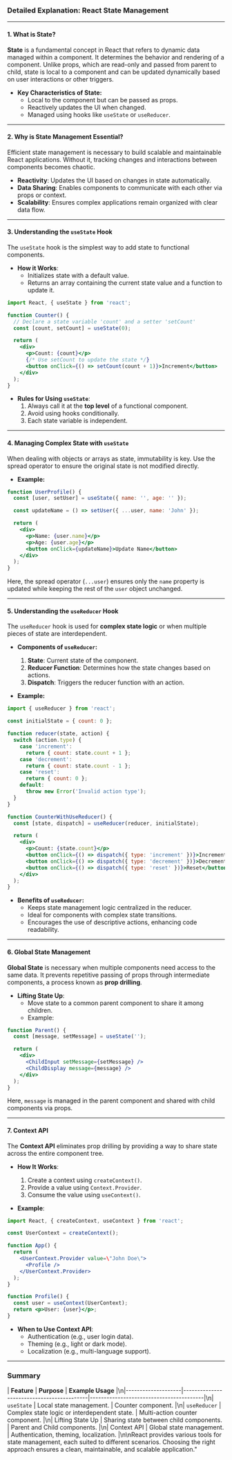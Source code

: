 ### Detailed Explanation: React State Management

---

#### **1. What is State?**

**State** is a fundamental concept in React that refers to dynamic data managed within a component. It determines the behavior and rendering of a component. Unlike props, which are read-only and passed from parent to child, state is local to a component and can be updated dynamically based on user interactions or other triggers.

- **Key Characteristics of State:**
  - Local to the component but can be passed as props.
  - Reactively updates the UI when changed.
  - Managed using hooks like `useState` or `useReducer`.

---

#### **2. Why is State Management Essential?**

Efficient state management is necessary to build scalable and maintainable React applications. Without it, tracking changes and interactions between components becomes chaotic.

- **Reactivity**: Updates the UI based on changes in state automatically.
- **Data Sharing**: Enables components to communicate with each other via props or context.
- **Scalability**: Ensures complex applications remain organized with clear data flow.

---

#### **3. Understanding the `useState` Hook**

The `useState` hook is the simplest way to add state to functional components.

- **How it Works**:
  - Initializes state with a default value.
  - Returns an array containing the current state value and a function to update it.

```jsx
import React, { useState } from 'react';

function Counter() {
  // Declare a state variable 'count' and a setter 'setCount'
  const [count, setCount] = useState(0);

  return (
    <div>
      <p>Count: {count}</p>
      {/* Use setCount to update the state */}
      <button onClick={() => setCount(count + 1)}>Increment</button>
    </div>
  );
}
```

- **Rules for Using `useState`**:
  1. Always call it at the **top level** of a functional component.
  2. Avoid using hooks conditionally.
  3. Each state variable is independent.

---

#### **4. Managing Complex State with `useState`**

When dealing with objects or arrays as state, immutability is key. Use the spread operator to ensure the original state is not modified directly.

- **Example:**
```jsx
function UserProfile() {
  const [user, setUser] = useState({ name: '', age: '' });

  const updateName = () => setUser({ ...user, name: 'John' });

  return (
    <div>
      <p>Name: {user.name}</p>
      <p>Age: {user.age}</p>
      <button onClick={updateName}>Update Name</button>
    </div>
  );
}
```

Here, the spread operator (`...user`) ensures only the `name` property is updated while keeping the rest of the `user` object unchanged.

---

#### **5. Understanding the `useReducer` Hook**

The `useReducer` hook is used for **complex state logic** or when multiple pieces of state are interdependent.

- **Components of `useReducer`:**
  1. **State**: Current state of the component.
  2. **Reducer Function**: Determines how the state changes based on actions.
  3. **Dispatch**: Triggers the reducer function with an action.

- **Example:**
```jsx
import { useReducer } from 'react';

const initialState = { count: 0 };

function reducer(state, action) {
  switch (action.type) {
    case 'increment':
      return { count: state.count + 1 };
    case 'decrement':
      return { count: state.count - 1 };
    case 'reset':
      return { count: 0 };
    default:
      throw new Error('Invalid action type');
  }
}

function CounterWithUseReducer() {
  const [state, dispatch] = useReducer(reducer, initialState);

  return (
    <div>
      <p>Count: {state.count}</p>
      <button onClick={() => dispatch({ type: 'increment' })}>Increment</button>
      <button onClick={() => dispatch({ type: 'decrement' })}>Decrement</button>
      <button onClick={() => dispatch({ type: 'reset' })}>Reset</button>
    </div>
  );
}
```

- **Benefits of `useReducer`:**
  - Keeps state management logic centralized in the reducer.
  - Ideal for components with complex state transitions.
  - Encourages the use of descriptive actions, enhancing code readability.

---

#### **6. Global State Management**

**Global State** is necessary when multiple components need access to the same data. It prevents repetitive passing of props through intermediate components, a process known as **prop drilling**.

- **Lifting State Up**:
  - Move state to a common parent component to share it among children.
  - Example:
```jsx
function Parent() {
  const [message, setMessage] = useState('');

  return (
    <div>
      <ChildInput setMessage={setMessage} />
      <ChildDisplay message={message} />
    </div>
  );
}
```

Here, `message` is managed in the parent component and shared with child components via props.

---

#### **7. Context API**

The **Context API** eliminates prop drilling by providing a way to share state across the entire component tree.

- **How It Works**:
  1. Create a context using `createContext()`.
  2. Provide a value using `Context.Provider`.
  3. Consume the value using `useContext()`.

- **Example**:
```jsx
import React, { createContext, useContext } from 'react';

const UserContext = createContext();

function App() {
  return (
    <UserContext.Provider value=\"John Doe\">
      <Profile />
    </UserContext.Provider>
  );
}

function Profile() {
  const user = useContext(UserContext);
  return <p>User: {user}</p>;
}
```

- **When to Use Context API**:
  - Authentication (e.g., user login data).
  - Theming (e.g., light or dark mode).
  - Localization (e.g., multi-language support).

---

### **Summary**

| **Feature**        | **Purpose**                                   | **Example Usage**                         |\n|--------------------|-------------------------------------------|-----------------------------------------|\n| `useState`         | Local state management.                   | Counter component.                     |\n| `useReducer`       | Complex state logic or interdependent state. | Multi-action counter component.         |\n| Lifting State Up   | Sharing state between child components.     | Parent and Child components.            |\n| Context API        | Global state management.                    | Authentication, theming, localization.  |\n\nReact provides various tools for state management, each suited to different scenarios. Choosing the right approach ensures a clean, maintainable, and scalable application."